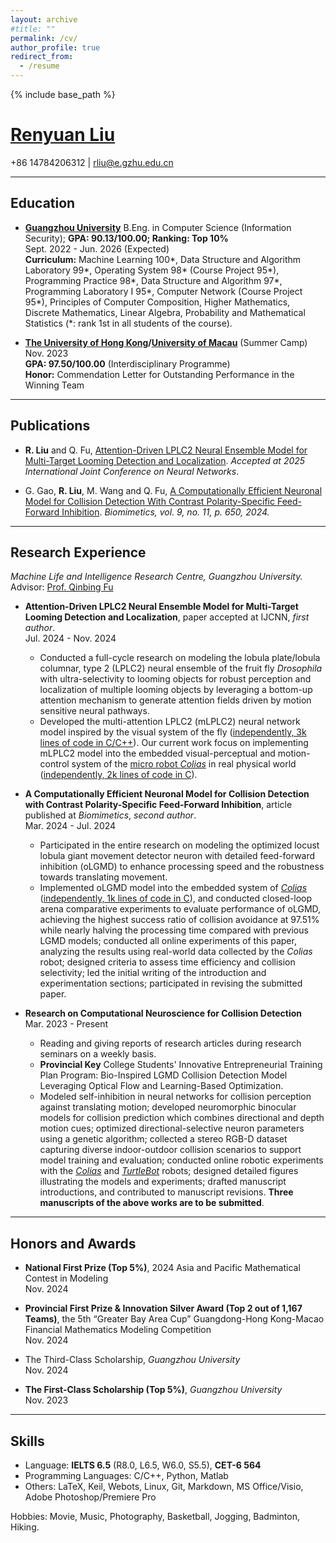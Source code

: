 ```yaml
---
layout: archive
#title: ""
permalink: /cv/
author_profile: true
redirect_from:
  - /resume
---
```


{% include base_path %}

# [Renyuan Liu](https://ryannnice.github.io)
+86 14784206312 | rliu@e.gzhu.edu.cn  

---
## Education

- **[Guangzhou University](https://www.gzhu.edu.cn/xxgk/xxjj.htm)**
  B.Eng. in Computer Science (Information Security); **GPA: 90.13/100.00; Ranking: Top 10%**  
  Sept. 2022 - Jun. 2026 (Expected)  
  **Curriculum:** Machine Learning 100*, Data Structure and Algorithm Laboratory 99*, Operating System 98* (Course Project 95*), Programming Practice 98*, Data Structure and Algorithm 97*, Programming Laboratory I 95*, Computer Network (Course Project 95*), Principles of Computer Composition, Higher Mathematics, Discrete Mathematics, Linear Algebra, Probability and Mathematical Statistics (*: rank 1st in all students of the course).

- **[The University of Hong Kong](https://www.hku.hk/)/[University of Macau](https://www.um.edu.mo/)** (Summer Camp)  
  Nov. 2023  
  **GPA: 97.50/100.00** (Interdisciplinary Programme)  
  **Honor:** Commendation Letter for Outstanding Performance in the Winning Team

---

## Publications

- **R. Liu** and Q. Fu, [Attention-Driven LPLC2 Neural Ensemble Model for Multi-Target Looming Detection and Localization](https://arxiv.org/abs/2504.04477). *Accepted at 2025 International Joint Conference on Neural Networks*.

- G. Gao, **R. Liu**, M. Wang and Q. Fu, [A Computationally Efficient Neuronal Model for Collision Detection With Contrast Polarity-Specific Feed-Forward Inhibition](https://www.mdpi.com/2313-7673/9/11/650). *Biomimetics, vol. 9, no. 11, p. 650, 2024.*

---

## Research Experience

*Machine Life and Intelligence Research Centre, Guangzhou University.*  
Advisor: [Prof. Qinbing Fu](https://scholar.google.com/citations?user=YIte1M8AAAAJ&hl=zh-CN)

- **Attention-Driven LPLC2 Neural Ensemble Model for Multi-Target Looming Detection and Localization**, paper accepted at IJCNN, *first author*.  
  Jul. 2024 - Nov. 2024  
  - Conducted a full-cycle research on modeling the lobula plate/lobula columnar, type 2 (LPLC2) neural ensemble of the fruit fly *Drosophila* with ultra-selectivity to looming objects for robust perception and localization of multiple looming objects by leveraging a bottom-up attention mechanism to generate attention fields driven by motion sensitive neural pathways.
  - Developed the multi-attention LPLC2 (mLPLC2) neural network model inspired by the visual system of the fly ([independently, 3k lines of code in C/C++](https://github.com/Ryannnice/Offline_Multi-Attention_LPLC2_Model)). Our current work focus on implementing mLPLC2 model into the embedded visual-perceptual and motion-control system of the [micro robot *Colias*](https://link.springer.com/chapter/10.1007/978-3-319-96728-8_17) in real physical world ([independently, 2k lines of code in C](https://github.com/Ryannnice/mLPLC2_Colias_Robot)).

- **A Computationally Efficient Neuronal Model for Collision Detection with Contrast Polarity-Specific Feed-Forward Inhibition**, article published at *Biomimetics*, *second author*.  
  Mar. 2024 - Jul. 2024  
  - Participated in the entire research on modeling the optimized locust lobula giant movement detector neuron with detailed feed-forward inhibition (oLGMD) to enhance processing speed and the robustness towards translating movement.
  - Implemented oLGMD model into the embedded system of [*Colias*](https://link.springer.com/chapter/10.1007/978-3-319-96728-8_17) ([independently, 1k lines of code in C](https://github.com/Ryannnice/Supplementary_Materials_FFI_ON_OFF/tree/main)), and conducted closed-loop arena comparative experiments to evaluate performance of oLGMD, achieving the highest success ratio of collision avoidance at 97.51% while nearly halving the processing time compared with previous LGMD models; conducted all online experiments of this paper, analyzing the results using real-world data collected by the *Colias* robot; designed criteria to assess time efficiency and collision selectivity; led the initial writing of the introduction and experimentation sections; participated in revising the submitted paper.

- **Research on Computational Neuroscience for Collision Detection**  
  Mar. 2023 - Present  
  - Reading and giving reports of research articles during research seminars on a weekly basis.
  - **Provincial Key** College Students' Innovative Entrepreneurial Training Plan Program: Bio-Inspired LGMD Collision Detection Model Leveraging Optical Flow and Learning-Based Optimization.
  - Modeled self-inhibition in neural networks for collision perception against translating motion; developed neuromorphic binocular models for collision prediction which combines directional and depth motion cues; optimized directional-selective neuron parameters using a genetic algorithm; collected a stereo RGB-D dataset capturing diverse indoor-outdoor collision scenarios to support model training and evaluation; conducted online robotic experiments with the [*Colias*](https://link.springer.com/chapter/10.1007/978-3-319-96728-8_17) and [*TurtleBot*](https://www.turtlebot.com/turtlebot3/) robots; designed detailed figures illustrating the models and experiments; drafted manuscript introductions, and contributed to manuscript revisions. **Three manuscripts of the above works are to be submitted**.

---

## Honors and Awards

- **National First Prize (Top 5%)**, 2024 Asia and Pacific Mathematical Contest in Modeling  
  Nov. 2024

- **Provincial First Prize & Innovation Silver Award (Top 2 out of 1,167 Teams)**, the 5th “Greater Bay Area Cup” Guangdong-Hong Kong-Macao Financial Mathematics Modeling Competition  
  Nov. 2024

- The Third-Class Scholarship, *Guangzhou University*  
  Nov. 2024

- **The First-Class Scholarship (Top 5%)**, *Guangzhou University*  
  Nov. 2023

---

## Skills

- Language: **IELTS 6.5** (R8.0, L6.5, W6.0, S5.5), **CET-6 564**
- Programming Languages: C/C++, Python, Matlab
- Others: LaTeX, Keil, Webots, Linux, Git, Markdown, MS Office/Visio, Adobe Photoshop/Premiere Pro

Hobbies: Movie, Music, Photography, Basketball, Jogging, Badminton, Hiking.

